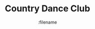 ---
title: "Country Dance Club"
description: "625 Farland Avenue, Texas"
date: :filename
draft: false
event:
  public: false
---